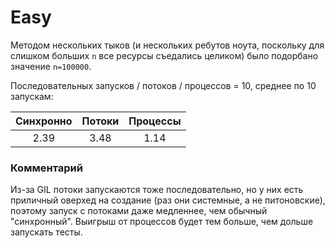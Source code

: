 # Easy

Методом нескольких тыков (и нескольких ребутов ноута, поскольку для слишком больших `n` все ресурсы съедались целиком) было подорбано значение `n=100000`.

Последовательных запусков / потоков / процессов = 10, среднее по 10 запускам:

| Синхронно | Потоки | Процессы |
| :---: | :---: | :---: |
| 2.39 | 3.48 | 1.14 |

### Комментарий

Из-за GIL потоки запускаются тоже последовательно, но у них есть приличный оверхед на создание (раз они системные, а не питоновские), поэтому запуск с потоками даже медленнее, чем обычный "синхронный". Выигрыш от процессов будет тем больше, чем дольше запускать тесты.
